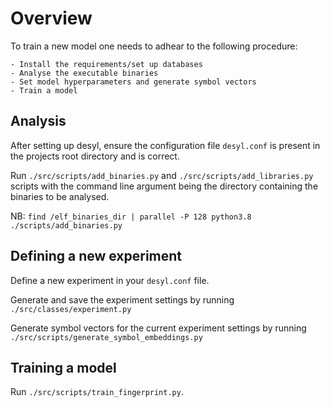 # Overview

To train a new model one needs to adhear to the following procedure:

    - Install the requirements/set up databases
    - Analyse the executable binaries
    - Set model hyperparameters and generate symbol vectors
    - Train a model

## Analysis

After setting up desyl, ensure the configuration file `desyl.conf` is present in the projects root directory and is correct.

Run `./src/scripts/add_binaries.py` and `./src/scripts/add_libraries.py` scripts with the command line argument being the directory containing the binaries to be analysed.

NB: `find /elf_binaries_dir | parallel -P 128 python3.8 ./scripts/add_binaries.py`

## Defining a new experiment

Define a new experiment in your `desyl.conf` file.

Generate and save the experiment settings by running `./src/classes/experiment.py`

Generate symbol vectors for the current experiment settings by running `./src/scripts/generate_symbol_embeddings.py`

## Training a model

Run `./src/scripts/train_fingerprint.py`.




